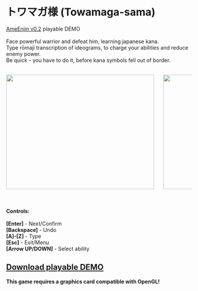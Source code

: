 # トワマガ様 (Towamaga-sama)
<a href="https://github.com/AK-21/AmeEnjin" target="_blank">AmeEnjin v0.2</a> playable DEMO
<br>
<br>
Face powerful warrior and defeat him, learning japanese kana.<br>
Type rōmaji transcription of ideograms, to charge your abilities and reduce enemy power.<br>
Be quick - you have to do it, before kana symbols fell out of border.<br>
<br>
<pre>
<img src="https://dl.dropboxusercontent.com/s/u5rwjerejzxrb5u/TowamagaSamaEN1.jpg" width="400" height="310">   <img src="https://dl.dropboxusercontent.com/s/65bhmry3vkpd9wy/TowamagaSamaEN2.jpg" width="400" height="310">
</pre>
<br>
<br>
<strong>Controls:</strong><br><br>
<strong>[Enter]</strong> - Next/Confirm<br>
<strong>[Backspace]</strong> - Undo<br>
<strong>[A]-[Z]</strong> - Type<br>
<strong>[Esc]</strong> - Exit/Menu<br>
<strong>[Arrow UP/DOWN]</strong> - Select ability<br>


<a href ="https://www.dropbox.com/s/yszv20m7iiz8wer/TowamagaSama.zip?dl=0"><h2>Download playable DEMO</h2></a>


<strong>This game requires a graphics card compatible with OpenGL!</strong>
